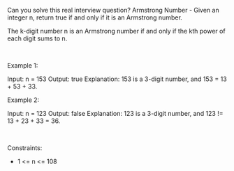 Can you solve this real interview question? Armstrong Number - Given an integer n, return true if and only if it is an Armstrong number.

The k-digit number n is an Armstrong number if and only if the kth power of each digit sums to n.

 

Example 1:


Input: n = 153
Output: true
Explanation: 153 is a 3-digit number, and 153 = 13 + 53 + 33.


Example 2:


Input: n = 123
Output: false
Explanation: 123 is a 3-digit number, and 123 != 13 + 23 + 33 = 36.


 

Constraints:

 * 1 <= n <= 108